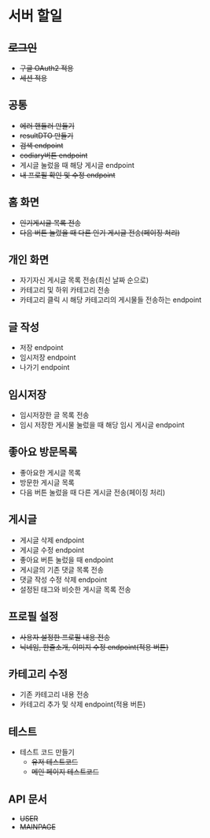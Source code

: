 # 서버 할일
## ~~로그인~~
- ~~구글 OAuth2 적용~~
- ~~세션 적용~~
## 공통
- ~~에러 핸들러 만들기~~
- ~~resultDTO 만들기~~
- ~~검색 endpoint~~
- ~~codiary버튼 endpoint~~
- 게시글 눌렀을 때 해당 게시글 endpoint
- ~~내 프로필 확인 및 수정 endpoint~~
## 홈 화면
- ~~인기게시글 목록 전송~~
- ~~다음 버튼 눌렀을 때 다른 인기 게시글 전송(페이징 처리)~~
## 개인 화면
- 자기자신 게시글 목록 전송(최신 날짜 순으로)
- 카테고리 및 하위 카테고리 전송
- 카테고리 클릭 시 해당 카테고리의 게시물들 전송하는 endpoint
## 글 작성
- 저장 endpoint
- 임시저장 endpoint
- 나가기 endpoint
## 임시저장
- 임시저장한 글 목록 전송
- 임시 저장한 게시물 눌렀을 때 해당 임시 게시글 endpoint
## 좋아요 방문목록
- 좋아요한 게시글 목록
- 방문한 게시글 목록
- 다음 버튼 눌렀을 때 다른 게시글 전송(페이징 처리)
## 게시글
- 게시글 삭제 endpoint
- 게시글 수정 endpoint
- 좋아요 버튼 눌렀을 때 endpoint
- 게시글의 기존 댓글 목록 전송
- 댓글 작성 수정 삭제 endpoint
- 설정된 태그와 비슷한 게시글 목록 전송
## 프로필 설정
- ~~사용자 설정한 프로필 내용 전송~~
- ~~닉네임, 한줄소개, 이미지 수정 endpoint(적용 버튼)~~
## 카테고리 수정
- 기존 카테고리 내용 전송
- 카테고리 추가 및 삭제 endpoint(적용 버튼)
## 테스트
- 테스트 코드 만들기
  - ~~유저 테스트코드~~
  - ~~메인 페이지 테스트코드~~
## API 문서
- ~~USER~~
- ~~MAINPAGE~~